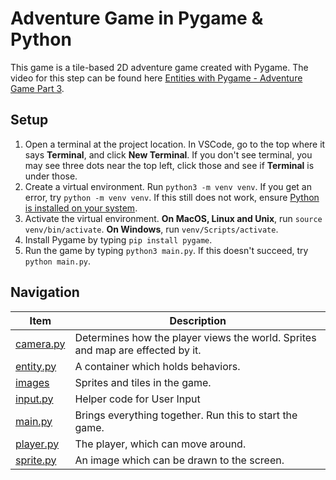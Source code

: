 # Adventure Game in Pygame & Python

This game is a tile-based 2D adventure game created with Pygame. The video for this step can be found here [Entities with Pygame - Adventure Game Part 3](https://youtu.be/zRKDARu3HWY).


## Setup

1. Open a terminal at the project location. In VSCode, go to the top where it says **Terminal**, and click **New Terminal**. If you don't see terminal, you may see three dots near the top left, click those and see if **Terminal** is under those.
2. Create a virtual environment. Run `python3 -m venv venv`. If you get an error, try `python -m venv venv`. If this still does not work, ensure [Python is installed on your system](https://www.python.org/downloads/). 
3. Activate the virtual environment. **On MacOS, Linux and Unix**, run `source venv/bin/activate`. **On Windows**, run `venv/Scripts/activate`.
4. Install Pygame by typing `pip install pygame`.
5. Run the game by typing `python3 main.py`. If this doesn't succeed, try `python main.py`.


## Navigation

|             Item             |  Description  |
|------------------------------|---------------|
| [camera.py](./camera.py)     | Determines how the player views the world. Sprites and map are effected by it.              |
| [entity.py](./input.py)       | A container which holds behaviors. |
| [images](./images)           | Sprites and tiles in the game. |
| [input.py](./input.py)       | Helper code for User Input |
| [main.py](./main.py)         | Brings everything together. Run this to start the game. |
| [player.py](./player.py)     | The player, which can move around. |
| [sprite.py](./sprite.py)     | An image which can be drawn to the screen. |


